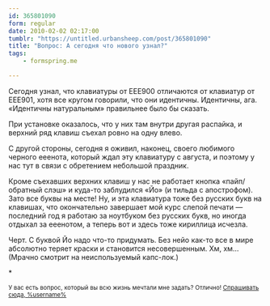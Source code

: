 ```yaml
---
id: 365801090
form: regular
date: 2010-02-02 02:17:00
tumblr: "https://untitled.urbansheep.com/post/365801090"
title: "Вопрос: А сегодня что нового узнал?"
tags:
    - formspring.me

---
```


<p>Сегодня узнал, что клавиатуры от ЕЕЕ900 отличаются от клавиатур от ЕЕЕ901, хотя все кругом говорили, что они идентичны. Идентичны, ага. «Идентичны натуральным» правильнее было бы сказать.</p>

<p>При установке оказалось, что у них там внутри другая распайка, и верхний ряд клавиш съехал ровно на одну влево.</p>

<p>С другой стороны, сегодня я оживил, наконец, своего любимого черного ееенота, который ждал эту клавиатуру с августа, и поэтому у нас тут в связи с обретением небольшой праздник.</p>

<p>Кроме съехавших верхних клавиш у нас не работает кнопка «пайп/обратный слэш» и куда-то заблудился «Йо» (и тильда с апострофом). Зато все буквы на месте! Ну, и эта клавиатура тоже без русских букв на клавишах, что окончательно завершает мой курс слепой печати — последний год я работаю за ноутбуком без русских букв, но иногда отдыхал за ееенотом, а теперь вот и здесь тоже кириллица исчезла.</p>

<p>Черт. С буквой Йо надо что-то придумать. Без нейо как-то все в мире абсолютно теряет краски и становится несовершенным. Хм, хм&hellip; (Мрачно смотрит на неиспользуемый капс-лок.)</p>

<p>*</p>

<p><small>У вас есть вопрос, который вы всю жизнь мечтали мне задать? Отлично! <a href="http://formspring.me/urbansheep">Спрашивать сюда, %username%</a></small></p>

